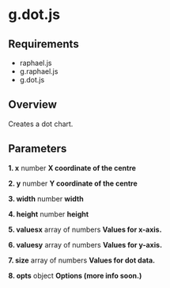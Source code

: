 # g.dot.js #

## Requirements ##

 + raphael.js
 + g.raphael.js
 + g.dot.js
 
## Overview ##

Creates a dot chart.

## Parameters ##

**1. x** number **X coordinate of the centre**

**2. y** number **Y coordinate of the centre**

**3. width** number **width**

**4. height** number **height**

**5. valuesx** array of numbers **Values for x-axis.**

**6. valuesy** array of numbers **Values for y-axis.**

**7. size** array of numbers **Values for dot data.**

**8. opts** object **Options (more info soon.)**
